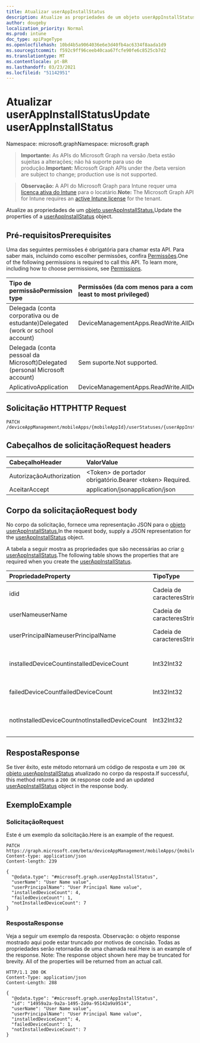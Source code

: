 ```yaml
---
title: Atualizar userAppInstallStatus
description: Atualize as propriedades de um objeto userAppInstallStatus.
author: dougeby
localization_priority: Normal
ms.prod: intune
doc_type: apiPageType
ms.openlocfilehash: 10bd4b5a9064036e6e3d40fb4ac6334f8aada1d9
ms.sourcegitcommit: f592c9ff96ceeb40caa67fcfe90fe6c8525cb7d2
ms.translationtype: MT
ms.contentlocale: pt-BR
ms.lasthandoff: 03/23/2021
ms.locfileid: "51142951"
---
```

# <a name="update-userappinstallstatus"></a><span data-ttu-id="3cd65-103">Atualizar userAppInstallStatus</span><span class="sxs-lookup"><span data-stu-id="3cd65-103">Update userAppInstallStatus</span></span>

<span data-ttu-id="3cd65-104">Namespace: microsoft.graph</span><span class="sxs-lookup"><span data-stu-id="3cd65-104">Namespace: microsoft.graph</span></span>

> <span data-ttu-id="3cd65-105">**Importante:** As APIs do Microsoft Graph na versão /beta estão sujeitas a alterações; não há suporte para uso de produção.</span><span class="sxs-lookup"><span data-stu-id="3cd65-105">**Important:** Microsoft Graph APIs under the /beta version are subject to change; production use is not supported.</span></span>

> <span data-ttu-id="3cd65-106">**Observação:** A API do Microsoft Graph para Intune requer uma [licença ativa do Intune](https://go.microsoft.com/fwlink/?linkid=839381) para o locatário.</span><span class="sxs-lookup"><span data-stu-id="3cd65-106">**Note:** The Microsoft Graph API for Intune requires an [active Intune license](https://go.microsoft.com/fwlink/?linkid=839381) for the tenant.</span></span>

<span data-ttu-id="3cd65-107">Atualize as propriedades de um [objeto userAppInstallStatus.](../resources/intune-apps-userappinstallstatus.md)</span><span class="sxs-lookup"><span data-stu-id="3cd65-107">Update the properties of a [userAppInstallStatus](../resources/intune-apps-userappinstallstatus.md) object.</span></span>

## <a name="prerequisites"></a><span data-ttu-id="3cd65-108">Pré-requisitos</span><span class="sxs-lookup"><span data-stu-id="3cd65-108">Prerequisites</span></span>
<span data-ttu-id="3cd65-p101">Uma das seguintes permissões é obrigatória para chamar esta API. Para saber mais, incluindo como escolher permissões, confira [Permissões](/graph/permissions-reference).</span><span class="sxs-lookup"><span data-stu-id="3cd65-p101">One of the following permissions is required to call this API. To learn more, including how to choose permissions, see [Permissions](/graph/permissions-reference).</span></span>

|<span data-ttu-id="3cd65-111">Tipo de permissão</span><span class="sxs-lookup"><span data-stu-id="3cd65-111">Permission type</span></span>|<span data-ttu-id="3cd65-112">Permissões (da com menos para a com mais privilégios)</span><span class="sxs-lookup"><span data-stu-id="3cd65-112">Permissions (from least to most privileged)</span></span>|
|:---|:---|
|<span data-ttu-id="3cd65-113">Delegada (conta corporativa ou de estudante)</span><span class="sxs-lookup"><span data-stu-id="3cd65-113">Delegated (work or school account)</span></span>|<span data-ttu-id="3cd65-114">DeviceManagementApps.ReadWrite.All</span><span class="sxs-lookup"><span data-stu-id="3cd65-114">DeviceManagementApps.ReadWrite.All</span></span>|
|<span data-ttu-id="3cd65-115">Delegada (conta pessoal da Microsoft)</span><span class="sxs-lookup"><span data-stu-id="3cd65-115">Delegated (personal Microsoft account)</span></span>|<span data-ttu-id="3cd65-116">Sem suporte.</span><span class="sxs-lookup"><span data-stu-id="3cd65-116">Not supported.</span></span>|
|<span data-ttu-id="3cd65-117">Aplicativo</span><span class="sxs-lookup"><span data-stu-id="3cd65-117">Application</span></span>|<span data-ttu-id="3cd65-118">DeviceManagementApps.ReadWrite.All</span><span class="sxs-lookup"><span data-stu-id="3cd65-118">DeviceManagementApps.ReadWrite.All</span></span>|

## <a name="http-request"></a><span data-ttu-id="3cd65-119">Solicitação HTTP</span><span class="sxs-lookup"><span data-stu-id="3cd65-119">HTTP Request</span></span>
<!-- {
  "blockType": "ignored"
}
-->
``` http
PATCH /deviceAppManagement/mobileApps/{mobileAppId}/userStatuses/{userAppInstallStatusId}
```

## <a name="request-headers"></a><span data-ttu-id="3cd65-120">Cabeçalhos de solicitação</span><span class="sxs-lookup"><span data-stu-id="3cd65-120">Request headers</span></span>
|<span data-ttu-id="3cd65-121">Cabeçalho</span><span class="sxs-lookup"><span data-stu-id="3cd65-121">Header</span></span>|<span data-ttu-id="3cd65-122">Valor</span><span class="sxs-lookup"><span data-stu-id="3cd65-122">Value</span></span>|
|:---|:---|
|<span data-ttu-id="3cd65-123">Autorização</span><span class="sxs-lookup"><span data-stu-id="3cd65-123">Authorization</span></span>|<span data-ttu-id="3cd65-124">&lt;Token&gt; de portador obrigatório.</span><span class="sxs-lookup"><span data-stu-id="3cd65-124">Bearer &lt;token&gt; Required.</span></span>|
|<span data-ttu-id="3cd65-125">Aceitar</span><span class="sxs-lookup"><span data-stu-id="3cd65-125">Accept</span></span>|<span data-ttu-id="3cd65-126">application/json</span><span class="sxs-lookup"><span data-stu-id="3cd65-126">application/json</span></span>|

## <a name="request-body"></a><span data-ttu-id="3cd65-127">Corpo da solicitação</span><span class="sxs-lookup"><span data-stu-id="3cd65-127">Request body</span></span>
<span data-ttu-id="3cd65-128">No corpo da solicitação, fornece uma representação JSON para o [objeto userAppInstallStatus.](../resources/intune-apps-userappinstallstatus.md)</span><span class="sxs-lookup"><span data-stu-id="3cd65-128">In the request body, supply a JSON representation for the [userAppInstallStatus](../resources/intune-apps-userappinstallstatus.md) object.</span></span>

<span data-ttu-id="3cd65-129">A tabela a seguir mostra as propriedades que são necessárias ao criar [o userAppInstallStatus](../resources/intune-apps-userappinstallstatus.md).</span><span class="sxs-lookup"><span data-stu-id="3cd65-129">The following table shows the properties that are required when you create the [userAppInstallStatus](../resources/intune-apps-userappinstallstatus.md).</span></span>

|<span data-ttu-id="3cd65-130">Propriedade</span><span class="sxs-lookup"><span data-stu-id="3cd65-130">Property</span></span>|<span data-ttu-id="3cd65-131">Tipo</span><span class="sxs-lookup"><span data-stu-id="3cd65-131">Type</span></span>|<span data-ttu-id="3cd65-132">Descrição</span><span class="sxs-lookup"><span data-stu-id="3cd65-132">Description</span></span>|
|:---|:---|:---|
|<span data-ttu-id="3cd65-133">id</span><span class="sxs-lookup"><span data-stu-id="3cd65-133">id</span></span>|<span data-ttu-id="3cd65-134">Cadeia de caracteres</span><span class="sxs-lookup"><span data-stu-id="3cd65-134">String</span></span>|<span data-ttu-id="3cd65-135">Chave da entidade.</span><span class="sxs-lookup"><span data-stu-id="3cd65-135">Key of the entity.</span></span>|
|<span data-ttu-id="3cd65-136">userName</span><span class="sxs-lookup"><span data-stu-id="3cd65-136">userName</span></span>|<span data-ttu-id="3cd65-137">Cadeia de caracteres</span><span class="sxs-lookup"><span data-stu-id="3cd65-137">String</span></span>|<span data-ttu-id="3cd65-138">Nome de usuário.</span><span class="sxs-lookup"><span data-stu-id="3cd65-138">User name.</span></span>|
|<span data-ttu-id="3cd65-139">userPrincipalName</span><span class="sxs-lookup"><span data-stu-id="3cd65-139">userPrincipalName</span></span>|<span data-ttu-id="3cd65-140">Cadeia de caracteres</span><span class="sxs-lookup"><span data-stu-id="3cd65-140">String</span></span>|<span data-ttu-id="3cd65-141">Nome principal do usuário.</span><span class="sxs-lookup"><span data-stu-id="3cd65-141">User Principal Name.</span></span>|
|<span data-ttu-id="3cd65-142">installedDeviceCount</span><span class="sxs-lookup"><span data-stu-id="3cd65-142">installedDeviceCount</span></span>|<span data-ttu-id="3cd65-143">Int32</span><span class="sxs-lookup"><span data-stu-id="3cd65-143">Int32</span></span>|<span data-ttu-id="3cd65-144">Contagem de dispositivos instalados.</span><span class="sxs-lookup"><span data-stu-id="3cd65-144">Installed Device Count.</span></span>|
|<span data-ttu-id="3cd65-145">failedDeviceCount</span><span class="sxs-lookup"><span data-stu-id="3cd65-145">failedDeviceCount</span></span>|<span data-ttu-id="3cd65-146">Int32</span><span class="sxs-lookup"><span data-stu-id="3cd65-146">Int32</span></span>|<span data-ttu-id="3cd65-147">Falha na contagem de dispositivos.</span><span class="sxs-lookup"><span data-stu-id="3cd65-147">Failed Device Count.</span></span>|
|<span data-ttu-id="3cd65-148">notInstalledDeviceCount</span><span class="sxs-lookup"><span data-stu-id="3cd65-148">notInstalledDeviceCount</span></span>|<span data-ttu-id="3cd65-149">Int32</span><span class="sxs-lookup"><span data-stu-id="3cd65-149">Int32</span></span>|<span data-ttu-id="3cd65-150">Sem contagem de dispositivos instalados.</span><span class="sxs-lookup"><span data-stu-id="3cd65-150">Not installed device count.</span></span>|



## <a name="response"></a><span data-ttu-id="3cd65-151">Resposta</span><span class="sxs-lookup"><span data-stu-id="3cd65-151">Response</span></span>
<span data-ttu-id="3cd65-152">Se tiver êxito, este método retornará um código de resposta e um `200 OK` [objeto userAppInstallStatus](../resources/intune-apps-userappinstallstatus.md) atualizado no corpo da resposta.</span><span class="sxs-lookup"><span data-stu-id="3cd65-152">If successful, this method returns a `200 OK` response code and an updated [userAppInstallStatus](../resources/intune-apps-userappinstallstatus.md) object in the response body.</span></span>

## <a name="example"></a><span data-ttu-id="3cd65-153">Exemplo</span><span class="sxs-lookup"><span data-stu-id="3cd65-153">Example</span></span>

### <a name="request"></a><span data-ttu-id="3cd65-154">Solicitação</span><span class="sxs-lookup"><span data-stu-id="3cd65-154">Request</span></span>
<span data-ttu-id="3cd65-155">Este é um exemplo da solicitação.</span><span class="sxs-lookup"><span data-stu-id="3cd65-155">Here is an example of the request.</span></span>
``` http
PATCH https://graph.microsoft.com/beta/deviceAppManagement/mobileApps/{mobileAppId}/userStatuses/{userAppInstallStatusId}
Content-type: application/json
Content-length: 239

{
  "@odata.type": "#microsoft.graph.userAppInstallStatus",
  "userName": "User Name value",
  "userPrincipalName": "User Principal Name value",
  "installedDeviceCount": 4,
  "failedDeviceCount": 1,
  "notInstalledDeviceCount": 7
}
```

### <a name="response"></a><span data-ttu-id="3cd65-156">Resposta</span><span class="sxs-lookup"><span data-stu-id="3cd65-156">Response</span></span>
<span data-ttu-id="3cd65-p102">Veja a seguir um exemplo da resposta. Observação: o objeto response mostrado aqui pode estar truncado por motivos de concisão. Todas as propriedades serão retornadas de uma chamada real.</span><span class="sxs-lookup"><span data-stu-id="3cd65-p102">Here is an example of the response. Note: The response object shown here may be truncated for brevity. All of the properties will be returned from an actual call.</span></span>
``` http
HTTP/1.1 200 OK
Content-Type: application/json
Content-Length: 288

{
  "@odata.type": "#microsoft.graph.userAppInstallStatus",
  "id": "14959a2a-9a2a-1495-2a9a-95142a9a9514",
  "userName": "User Name value",
  "userPrincipalName": "User Principal Name value",
  "installedDeviceCount": 4,
  "failedDeviceCount": 1,
  "notInstalledDeviceCount": 7
}
```




